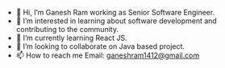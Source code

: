 - 👋 Hi, I’m Ganesh Ram working as Senior Software Engineer.
- 👀 I’m interested in learning about software development and contributing to the community.
- 🌱 I’m currently learning React JS.
- 💞️ I’m looking to collaborate on Java based project.
- 📫 How to reach me Email: ganeshram1412@gmail.com

<!---
ganeshram1412/ganeshram1412 is a ✨ special ✨ repository because its `README.md` (this file) appears on your GitHub profile.
You can click the Preview link to take a look at your changes.
--->
